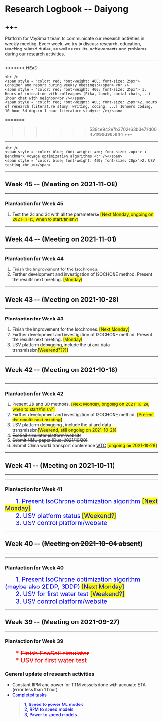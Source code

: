 # Research Logbook -- Daiyong

+++
---
Platform for VoySmart team to communicate our research activities in weekly meeting. Every week, we try to discuss research, education, teaching related duties, as well as results, achievements and problems during our research activities.

---

<<<<<<< HEAD

```{admonition}  <span style = "color: red; font-weight: 600; font-size: 25px">PhD study KPI</span>
<br />
<span style = "color: red; font-weight: 400; font-size: 25px"> Consider and report during weekly meetings:</span> <br />
<span style = "color: red; font-weight: 400; font-size: 25px"> 1, Hours of interation with colleagues (Fika, lunch, social chats,...) 1hour chat with neighbor<br /></span>
<span style = "color: red; font-weight: 400; font-size: 25px">2, Hours of research (literature study, writing, coding, ...) 10hours coding, 10 hour 3d degsin 1 hour literature study<br /></span>
```

=======
>>>>>>> 5394e942e7b3702e63b3e72d00451099d98b8ff4
+++
---

```{admonition}  <span style = "color: blue; font-weight: 500; font-size: 25px">Urgent research duties</span>
<br />
<span style = "color: blue; font-weight: 400; font-size: 20px"> 1, Benchmark voyage optimization algorithms <br /></span>
<span style = "color: blue; font-weight: 400; font-size: 20px">2, USV testing <br /></span>

```
***
## Week 45 -- (Meeting on 2021-11-08)
---


### Plan/action for Week 45
1. Test the 2d and 3d with all the parameterse <span style = "background: yellow">[Next Monday, ongoing on 2021-11-15, when to start/finish?]<br /> </span>



***
## Week 44 -- (Meeting on 2021-11-01)
---


### Plan/action for Week 44
1. Finish the Improvement for the Isochrones.  <span style = "background: yellow"><br /> </span>
2. Further development and investigation of ISOCHONE method. Present the results next meeting.  <span style = "background: yellow">[Monday]<br /> </span>




***
## Week 43 -- (Meeting on 2021-10-28)
---


### Plan/action for Week 43
1. Finish the Improvement for the Isochrones.  <span style = "background: yellow">[Next Monday]<br /> </span>
2. Further development and investigation of ISOCHONE method. Present the results next meeting.  <span style = "background: yellow">[Monday]<br /> </span>
3. USV platform debugging, include the ui and data transmission<span style = "background: yellow">[Weekend????]<br /></span>


***
## Week 42 -- (Meeting on 2021-10-18) 

---
***

### Plan/action for Week 42
    
1. Present 2D and 3D methods.  <span style = "background: yellow">[Next Monday, ongoing on 2021-10-28, when to start/finish?]<br /> </span>
2. Further development and investigation of ISOCHONE method.  <span style = "background: yellow">[Present the results next meeting]<br /> </span>
3. USV platform debugging , include the ui and data transmission<span style = "background: yellow">[Weekend, still ongoing on 2021-10-28]<br /></span>
4. <strike> EcoSail simulator platform/website <br /> </strike>
5. <strike> Submit NMU paper (Due: 2021/10/20) <br /></strike>
6. Submit China world transport conference [WTC](https://www.wtc-conference.com/submit/1st.html) <span style = "background: yellow">[ongoing on 2021-10-28]<br /></span>






***
## Week 41 -- (Meeting on 2021-10-11) 

---
***

### Plan/action for Week 41
    
$\qquad$  <span style = "font-weight: 400; font-size: 20px; color: blue">1. Present IsoChrone  optimization algorithm  <span style = "background: yellow">[Next Monday]<br /> </span></span>
$\qquad$  <span style = "font-weight: 400; font-size: 20px; color: blue">2. USV platform status <span style = "background: yellow">[Weekend?]<br /></span></span>
$\qquad$  <span style = "font-weight: 400; font-size: 20px; color: blue">3. USV control platform/website <br /></span>




***
## Week 40 -- (<strike>Meeting on 2021-10-04 absent</strike>) 

---
***

### Plan/action for Week 40
    
$\qquad$  <span style = "font-weight: 400; font-size: 20px; color: blue">1. Present IsoChrone  optimization algorithm (maybe also 2DDP, 3DDP) <span style = "background: yellow">[Next Monday]<br /> </span></span>
$\qquad$  <span style = "font-weight: 400; font-size: 20px; color: blue">2. USV for first water test <span style = "background: yellow">[Weekend?]<br /></span></span>
$\qquad$  <span style = "font-weight: 400; font-size: 20px; color: blue">3. USV control platform/website <br /></span>

    



***
## Week 39 -- (Meeting on 2021-09-27)
---

### Plan/action for Week 39

$\qquad$ <span style = "font-weight: 500; font-size: 20px; color: red">* <strike>Finish EcoSail simulator</strike> <br /> </span>
$\qquad$ <span style = "font-weight: 500; font-size: 20px; color: red">* USV for first water test <br /></span>



### General update of research activities

* Constant RPM and power for TTM vessels done with accurate ETA (error less than 1 hour)
* <span style = "color: blue; font-weight: 500">Completed tasks </span>
    > <span style = "color: blue; font-weight: 500">1, Speed to power ML models <br />  </span>
    > <span style = "color: blue; font-weight: 500">2, RPM to speed models <br />  </span>
    > <span style = "color: blue; font-weight: 500">3, Power to speed models <br />  </span>
